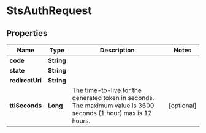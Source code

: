 

# StsAuthRequest


## Properties

| Name | Type | Description | Notes |
|------------ | ------------- | ------------- | -------------|
|**code** | **String** |  |  |
|**state** | **String** |  |  |
|**redirectUri** | **String** |  |  |
|**ttlSeconds** | **Long** | The time-to-live for the generated token in seconds.  The maximum value is 3600 seconds (1 hour) max is 12 hours.  |  [optional] |



